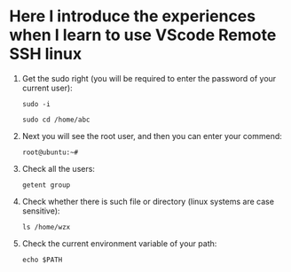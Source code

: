 # Here I introduce the experiences when I learn to use VScode Remote SSH linux

1. Get the sudo right (you will be required to enter the password of your current user):
   ```linux
   sudo -i
   ```
   ```linux
   sudo cd /home/abc
   ```

2. Next you will see the root user, and then you can enter your commend:
   ```linux
   root@ubuntu:~#
   ```

3. Check all the users:
   ```linux
   getent group
   ```

4. Check whether there is such file or directory (linux systems are case sensitive):
   ```linux
   ls /home/wzx
   ```

5. Check the current environment variable of your path:
   ```
   echo $PATH
   ```

